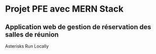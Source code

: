 # Projet PFE avec MERN Stack
## Application web de gestion de réservation des salles de réunion

Asterisks
Run Locally
